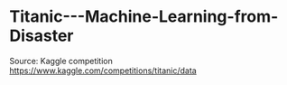 # Titanic---Machine-Learning-from-Disaster

Source: Kaggle competition https://www.kaggle.com/competitions/titanic/data

